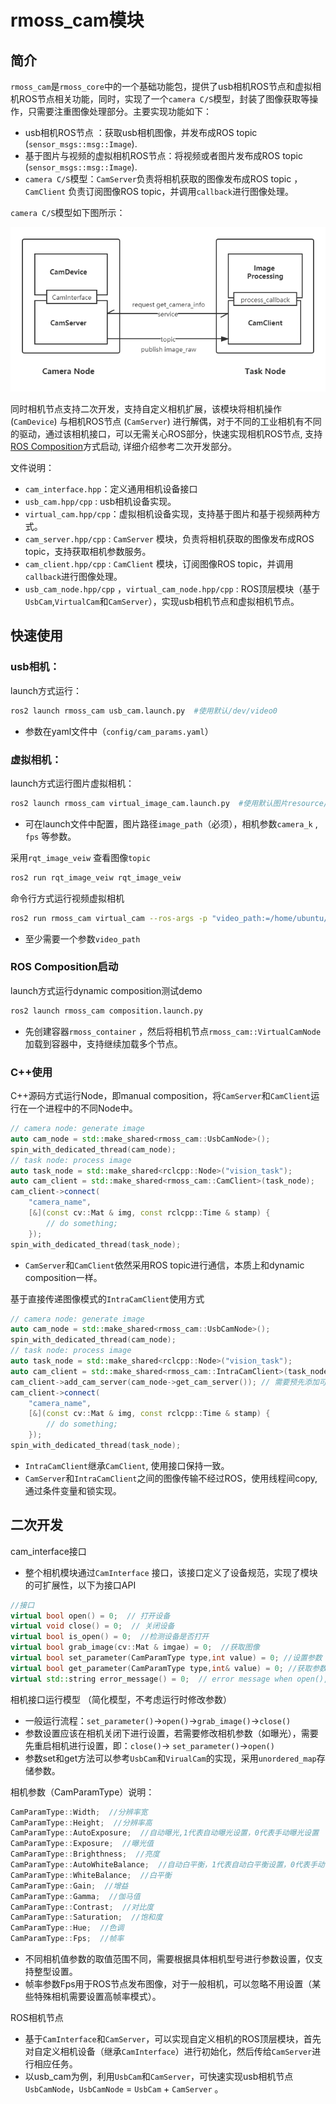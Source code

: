 # rmoss_cam模块

## 简介

`rmoss_cam`是`rmoss_core`中的一个基础功能包，提供了usb相机ROS节点和虚拟相机ROS节点相关功能，同时，实现了一个`camera C/S`模型，封装了图像获取等操作，只需要注重图像处理部分。主要实现功能如下：

- usb相机ROS节点 ：获取usb相机图像，并发布成ROS topic (`sensor_msgs::msg::Image`).
- 基于图片与视频的虚拟相机ROS节点：将视频或者图片发布成ROS topic (`sensor_msgs::msg::Image`).
- `camera C/S`模型：`CamServer`负责将相机获取的图像发布成ROS topic ， `CamClient` 负责订阅图像ROS topic，并调用`callback`进行图像处理。

`camera C/S`模型如下图所示：

![](cam_server_client.png)

同时相机节点支持二次开发，支持自定义相机扩展，该模块将相机操作(`CamDevice`) 与相机ROS节点 (`CamServer`) 进行解偶，对于不同的工业相机有不同的驱动，通过该相机接口，可以无需关心ROS部分，快速实现相机ROS节点, 支持[ROS Composition](https://docs.ros.org/en/galactic/Tutorials/Composition.html)方式启动, 详细介绍参考二次开发部分。

文件说明：

* `cam_interface.hpp`：定义通用相机设备接口
* `usb_cam.hpp/cpp` : usb相机设备实现。
* `virtual_cam.hpp/cpp`：虚拟相机设备实现，支持基于图片和基于视频两种方式。
* `cam_server.hpp/cpp` :  `CamServer` 模块，负责将相机获取的图像发布成ROS topic，支持获取相机参数服务。
* `cam_client.hpp/cpp` :  `CamClient` 模块，订阅图像ROS topic，并调用`callback`进行图像处理。
* `usb_cam_node.hpp/cpp` ，`virtual_cam_node.hpp/cpp` :  ROS顶层模块（基于`UsbCam`,`VirtualCam`和`CamServer`），实现usb相机节点和虚拟相机节点。

## 快速使用

### usb相机：

launch方式运行：

```bash
ros2 launch rmoss_cam usb_cam.launch.py  #使用默认/dev/video0
```

* 参数在yaml文件中（`config/cam_params.yaml`）

### 虚拟相机：

launch方式运行图片虚拟相机：

```bash
ros2 launch rmoss_cam virtual_image_cam.launch.py  #使用默认图片resource/test.png
```

* 可在launch文件中配置，图片路径`image_path`（必须），相机参数`camera_k` , `fps` 等参数。

采用`rqt_image_veiw` 查看图像`topic` 

```bash
ros2 run rqt_image_veiw rqt_image_veiw
```

命令行方式运行视频虚拟相机

```bash
ros2 run rmoss_cam virtual_cam --ros-args -p "video_path:=/home/ubuntu/test.avi"
```

* 至少需要一个参数`video_path`

### ROS Composition启动

launch方式运行dynamic composition测试demo

```python
ros2 launch rmoss_cam composition.launch.py
```

* 先创建容器`rmoss_container` ，然后将相机节点`rmoss_cam::VirtualCamNode` 加载到容器中，支持继续加载多个节点。

### C++使用

C++源码方式运行Node，即manual composition，将`CamServer`和`CamClient`运行在一个进程中的不同Node中。
```c++
// camera node: generate image
auto cam_node = std::make_shared<rmoss_cam::UsbCamNode>();
spin_with_dedicated_thread(cam_node);
// task node: process image
auto task_node = std::make_shared<rclcpp::Node>("vision_task");
auto cam_client = std::make_shared<rmoss_cam::CamClient>(task_node);
cam_client->connect(
    "camera_name",
    [&](const cv::Mat & img, const rclcpp::Time & stamp) {
        // do something;
    });
spin_with_dedicated_thread(task_node);
```
* `CamServer`和`CamClient`依然采用ROS topic进行通信，本质上和dynamic composition一样。

基于直接传递图像模式的`IntraCamClient`使用方式
```c++
// camera node: generate image
auto cam_node = std::make_shared<rmoss_cam::UsbCamNode>();
spin_with_dedicated_thread(cam_node);
// task node: process image
auto task_node = std::make_shared<rclcpp::Node>("vision_task");
auto cam_client = std::make_shared<rmoss_cam::IntraCamClient>(task_node);
cam_client->add_cam_server(cam_node->get_cam_server()); // 需要预先添加可能使用的CamServer
cam_client->connect(
    "camera_name",
    [&](const cv::Mat & img, const rclcpp::Time & stamp) {
        // do something;
    });
spin_with_dedicated_thread(task_node);
```
* `IntraCamClient`继承`CamClient`, 使用接口保持一致。
* `CamServer`和`IntraCamClient`之间的图像传输不经过ROS，使用线程间copy, 通过条件变量和锁实现。

## 二次开发

cam_interface接口

* 整个相机模块通过`CamInterface` 接口，该接口定义了设备规范，实现了模块的可扩展性，以下为接口API

```c++
//接口
virtual bool open() = 0;  // 打开设备
virtual void close() = 0;  // 关闭设备
virtual bool is_open() = 0;  //检测设备是否打开
virtual bool grab_image(cv::Mat & imgae) = 0;  //获取图像
virtual bool set_parameter(CamParamType type,int value) = 0; //设置参数
virtual bool get_parameter(CamParamType type,int& value) = 0; //获取参数
virtual std::string error_message() = 0;  // error message when open(),grab_image(),set_parameter(),get_parameter() return false.
```

相机接口运行模型 （简化模型，不考虑运行时修改参数）

* 一般运行流程：`set_parameter()`->`open()`->`grab_image()`->`close()` 
* 参数设置应该在相机关闭下进行设置，若需要修改相机参数（如曝光），需要先重启相机进行设置，即：`close()`-> `set_parameter()`->`open()` 
* 参数set和get方法可以参考`UsbCam`和`VirualCam`的实现，采用`unordered_map`存储参数。

相机参数（CamParamType）说明：

```c++
CamParamType::Width;  //分辨率宽
CamParamType::Height;  //分辨率高
CamParamType::AutoExposure;  //自动曝光,1代表自动曝光设置，0代表手动曝光设置
CamParamType::Exposure;  //曝光值
CamParamType::Brighthness;  //亮度
CamParamType::AutoWhiteBalance;  //自动白平衡，1代表自动白平衡设置，0代表手动白平衡设置
CamParamType::WhiteBalance;  //白平衡
CamParamType::Gain;  //增益
CamParamType::Gamma;  //伽马值
CamParamType::Contrast;  //对比度
CamParamType::Saturation;  //饱和度
CamParamType::Hue;  //色调
CamParamType::Fps;  //帧率
```

- 不同相机值参数的取值范围不同，需要根据具体相机型号进行参数设置，仅支持整型设置。
- 帧率参数Fps用于ROS节点发布图像，对于一般相机，可以忽略不用设置（某些特殊相机需要设置高帧率模式）。

ROS相机节点

* 基于`CamInterface`和`CamServer`，可以实现自定义相机的ROS顶层模块，首先对自定义相机设备（继承`CamInterface`）进行初始化，然后传给`CamServer`进行相应任务。
* 以usb_cam为例，利用`UsbCam`和`CamServer`，可快速实现usb相机节点`UsbCamNode`，`UsbCamNode` = `UsbCam` + `CamServer` 。
